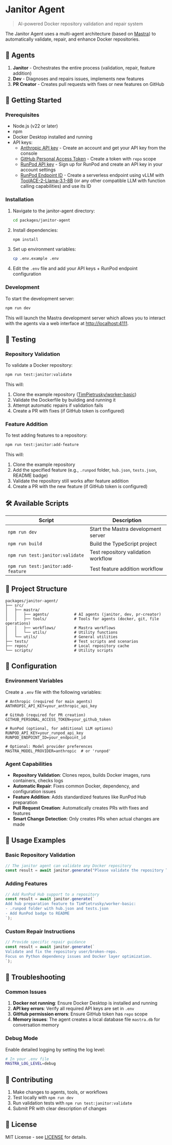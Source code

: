 # Janitor Agent

> AI-powered Docker repository validation and repair system

The Janitor Agent uses a multi-agent architecture (based on [Mastra](https://mastra.ai)) to
automatically validate, repair, and enhance Docker repositories.

## 🤖 Agents

1. **Janitor** - Orchestrates the entire process (validation, repair, feature addition)
2. **Dev** - Diagnoses and repairs issues, implements new features
3. **PR Creator** - Creates pull requests with fixes or new features on GitHub

## 🚀 Getting Started

### Prerequisites

- Node.js (v22 or later)
- npm
- Docker Desktop installed and running
- API keys:
    - [Anthropic API key](https://console.anthropic.com/settings/keys) - Create an account and get
      your API key from the console
    - [GitHub Personal Access Token](https://github.com/settings/tokens) - Create a token with
      `repo` scope
    - [RunPod API key](https://www.runpod.io/console/user/settings) - Sign up for RunPod and create
      an API key in your account settings
    - [RunPod Endpoint ID](https://www.runpod.io/console/serverless) - Create a serverless endpoint
      using vLLM with
      [ToolACE-2-Llama-3.1-8B](https://huggingface.co/Team-ACE/ToolACE-2-Llama-3.1-8B) (or any other
      compatible LLM with function calling capabilities) and use its ID

### Installation

1. Navigate to the janitor-agent directory:

    ```bash
    cd packages/janitor-agent
    ```

2. Install dependencies:

    ```bash
    npm install
    ```

3. Set up environment variables:

    ```bash
    cp .env.example .env
    ```

4. Edit the `.env` file and add your API keys + RunPod endpoint configuration

### Development

To start the development server:

```bash
npm run dev
```

This will launch the Mastra development server which allows you to interact with the agents via a
web interface at [http://localhost:4111](http://localhost:4111).

## 🧪 Testing

### Repository Validation

To validate a Docker repository:

```bash
npm run test:janitor:validate
```

This will:

1. Clone the example repository
   ([TimPietrusky/worker-basic](https://github.com/TimPietrusky/worker-basic))
2. Validate the Dockerfile by building and running it
3. Attempt automatic repairs if validation fails
4. Create a PR with fixes (if GitHub token is configured)

### Feature Addition

To test adding features to a repository:

```bash
npm run test:janitor:add-feature
```

This will:

1. Clone the example repository
2. Add the specified feature (e.g., `.runpod` folder, `hub.json`, `tests.json`, README badge)
3. Validate the repository still works after feature addition
4. Create a PR with the new feature (if GitHub token is configured)

## 🛠️ Available Scripts

| Script                             | Description                         |
| ---------------------------------- | ----------------------------------- |
| `npm run dev`                      | Start the Mastra development server |
| `npm run build`                    | Build the TypeScript project        |
| `npm run test:janitor:validate`    | Test repository validation workflow |
| `npm run test:janitor:add-feature` | Test feature addition workflow      |

## 📁 Project Structure

```
packages/janitor-agent/
├── src/
│   ├── mastra/
│   │   ├── agents/           # AI agents (janitor, dev, pr-creator)
│   │   ├── tools/            # Tools for agents (docker, git, file operations)
│   │   ├── workflows/        # Mastra workflows
│   │   └── utils/            # Utility functions
│   └── utils/                # General utilities
├── tests/                    # Test scripts and scenarios
├── repos/                    # Local repository cache
└── scripts/                  # Utility scripts
```

## 🔧 Configuration

### Environment Variables

Create a `.env` file with the following variables:

```env
# Anthropic (required for main agents)
ANTHROPIC_API_KEY=your_anthropic_api_key

# GitHub (required for PR creation)
GITHUB_PERSONAL_ACCESS_TOKEN=your_github_token

# RunPod (optional, for additional LLM options)
RUNPOD_API_KEY=your_runpod_api_key
RUNPOD_ENDPOINT_ID=your_endpoint_id

# Optional: Model provider preferences
MASTRA_MODEL_PROVIDER=anthropic  # or 'runpod'
```

### Agent Capabilities

- **Repository Validation**: Clones repos, builds Docker images, runs containers, checks logs
- **Automatic Repair**: Fixes common Docker, dependency, and configuration issues
- **Feature Addition**: Adds standardized features like RunPod Hub preparation
- **Pull Request Creation**: Automatically creates PRs with fixes and features
- **Smart Change Detection**: Only creates PRs when actual changes are made

## 🤝 Usage Examples

### Basic Repository Validation

```typescript
// The janitor agent can validate any Docker repository
const result = await janitor.generate("Please validate the repository TimPietrusky/worker-basic");
```

### Adding Features

```typescript
// Add RunPod Hub support to a repository
const result = await janitor.generate(`
Add hub preparation feature to TimPietrusky/worker-basic:
- .runpod folder with hub.json and tests.json
- Add RunPod badge to README
`);
```

### Custom Repair Instructions

```typescript
// Provide specific repair guidance
const result = await janitor.generate(`
Validate and fix the repository user/broken-repo. 
Focus on Python dependency issues and Docker layer optimization.
`);
```

## 🐛 Troubleshooting

### Common Issues

1. **Docker not running**: Ensure Docker Desktop is installed and running
2. **API key errors**: Verify all required API keys are set in `.env`
3. **GitHub permission errors**: Ensure GitHub token has `repo` scope
4. **Memory issues**: The agent creates a local database file `mastra.db` for conversation memory

### Debug Mode

Enable detailed logging by setting the log level:

```bash
# In your .env file
MASTRA_LOG_LEVEL=debug
```

## 📝 Contributing

1. Make changes to agents, tools, or workflows
2. Test locally with `npm run dev`
3. Run validation tests with `npm run test:janitor:validate`
4. Submit PR with clear description of changes

## 📄 License

MIT License - see [LICENSE](../../LICENSE) for details.
